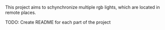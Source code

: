 This project aims to schynchronize multiple rgb lights, which are located in remote places.


TODO: Create README for each part of the project

